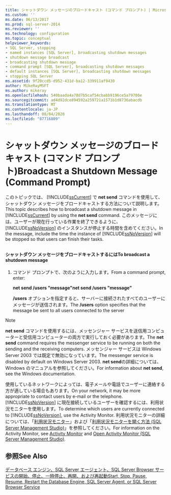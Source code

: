 ```yaml
---
title: シャットダウン メッセージのブロードキャスト (コマンド プロンプト) | Microsoft Docs
ms.custom: ''
ms.date: 06/13/2017
ms.prod: sql-server-2014
ms.reviewer: ''
ms.technology: configuration
ms.topic: conceptual
helpviewer_keywords:
- SQL Server, stopping
- named instances [SQL Server], broadcasting shutdown messages
- shutdown message broadcast
- broadcasting shutdown message
- command prompt [SQL Server], broadcasting shutdown messages
- default instances [SQL Server], broadcasting shutdown messages
- stopping SQL Server
ms.assetid: 9f20ccd5-d952-431d-ba12-339911af9430
author: MikeRayMSFT
ms.author: mikeray
ms.openlocfilehash: 540baada4a78d7b5caf54cbabb9196ce5a79780e
ms.sourcegitcommit: ad4d92dce894592a259721a1571b1d8736abacdb
ms.translationtype: MT
ms.contentlocale: ja-JP
ms.lasthandoff: 08/04/2020
ms.locfileid: "87716809"
---
```

# <a name="broadcast-a-shutdown-message-command-prompt"></a><span data-ttu-id="544d0-102">シャットダウン メッセージのブロードキャスト (コマンド プロンプト)</span><span class="sxs-lookup"><span data-stu-id="544d0-102">Broadcast a Shutdown Message (Command Prompt)</span></span>
  <span data-ttu-id="544d0-103">このトピックでは、 [!INCLUDE[ssCurrent](../../includes/sscurrent-md.md)] で **net send** コマンドを使用して、シャットダウン メッセージをブロードキャストする方法について説明します。</span><span class="sxs-lookup"><span data-stu-id="544d0-103">This topic describes how to broadcast a shutdown message in [!INCLUDE[ssCurrent](../../includes/sscurrent-md.md)] by using the **net send** command.</span></span> <span data-ttu-id="544d0-104">このメッセージには、ユーザーが現在行っている作業を終了できるように、 [!INCLUDE[ssNoVersion](../../includes/ssnoversion-md.md)] のインスタンスが停止する時間を含めてください。</span><span class="sxs-lookup"><span data-stu-id="544d0-104">In the message, include the time the instance of [!INCLUDE[ssNoVersion](../../includes/ssnoversion-md.md)] will be stopped so that users can finish their tasks.</span></span>  
  
##  <a name="SSMSProcedure"></a>  
  
#### <a name="to-broadcast-a-shutdown-message"></a><span data-ttu-id="544d0-105">シャットダウン メッセージをブロードキャストするには</span><span class="sxs-lookup"><span data-stu-id="544d0-105">To broadcast a shutdown message</span></span>  
  
1.  <span data-ttu-id="544d0-106">コマンド プロンプトで、次のように入力します。</span><span class="sxs-lookup"><span data-stu-id="544d0-106">From a command prompt, enter:</span></span>  
  
     <span data-ttu-id="544d0-107">**net send /users "message"**</span><span class="sxs-lookup"><span data-stu-id="544d0-107">**net send /users "message"**</span></span>  
  
     <span data-ttu-id="544d0-108">**/users** オプションを指定すると、サーバーに接続されたすべてのユーザーにメッセージが送信されます。</span><span class="sxs-lookup"><span data-stu-id="544d0-108">The **/users** option specifies that the message be sent to all users connected to the server</span></span>  
  
> [!NOTE]  
>  <span data-ttu-id="544d0-109">**net send** コマンドを使用するには、メッセンジャー サービスを送信用コンピューターと受信用コンピューターの両方で実行しておく必要があります。</span><span class="sxs-lookup"><span data-stu-id="544d0-109">The **net send** command requires the messenger service to be running on both the sending and the receiving computers.</span></span> <span data-ttu-id="544d0-110">メッセンジャー サービスは Windows Server 2003 では既定で無効になっています。</span><span class="sxs-lookup"><span data-stu-id="544d0-110">The messenger service is disabled by default on Windows Server 2003.</span></span> <span data-ttu-id="544d0-111">**net send**の詳細については、Windows のマニュアルを参照してください。</span><span class="sxs-lookup"><span data-stu-id="544d0-111">For information about **net send**, see the Windows documentation.</span></span>  
  
 <span data-ttu-id="544d0-112">使用しているネットワークによっては、電子メールや電話でユーザーに連絡する方が適している場合もあります。</span><span class="sxs-lookup"><span data-stu-id="544d0-112">On your network, it may be more appropriate to contact users by e-mail or the telephone.</span></span> <span data-ttu-id="544d0-113">[!INCLUDE[ssNoVersion](../../includes/ssnoversion-md.md)] に現在接続しているユーザーを確認するには、利用状況モニターを使用します。</span><span class="sxs-lookup"><span data-stu-id="544d0-113">To determine which users are currently connected to [!INCLUDE[ssNoVersion](../../includes/ssnoversion-md.md)], use the Activity Monitor.</span></span> <span data-ttu-id="544d0-114">利用状況モニターの詳細については、「[利用状況モニター](../../relational-databases/performance-monitor/activity-monitor.md)」および「[利用状況モニターを開く方法 &#40;SQL Server Management Studio&#41;](../../relational-databases/performance-monitor/open-activity-monitor-sql-server-management-studio.md)」を参照してください。</span><span class="sxs-lookup"><span data-stu-id="544d0-114">For information on the Activity Monitor, see [Activity Monitor](../../relational-databases/performance-monitor/activity-monitor.md) and [Open Activity Monitor &#40;SQL Server Management Studio&#41;](../../relational-databases/performance-monitor/open-activity-monitor-sql-server-management-studio.md).</span></span>  
  
## <a name="see-also"></a><span data-ttu-id="544d0-115">参照</span><span class="sxs-lookup"><span data-stu-id="544d0-115">See Also</span></span>  
 [<span data-ttu-id="544d0-116">データベース エンジン、SQL Server エージェント、SQL Server Browser サービスの開始、停止、一時停止、再開、および再起動</span><span class="sxs-lookup"><span data-stu-id="544d0-116">Start, Stop, Pause, Resume, Restart the Database Engine, SQL Server Agent, or SQL Server Browser Service</span></span>](start-stop-pause-resume-restart-sql-server-services.md)  
  
  
